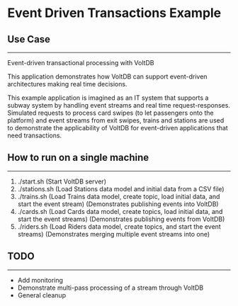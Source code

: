 # Event Driven Transactions Example 

## Use Case
--------
Event-driven transactional processing with VoltDB

This application demonstrates how VoltDB can support event-driven architectures making real time decisions.

This example application is imagined as an IT system that supports a subway system by handling event streams and real time request-responses.
Simulated requests to process card swipes (to let passengers onto the platform) and event streams from exit swipes, trains and stations are used to demonstrate the applicability of VoltDB for event-driven applications that need transactions.


## How to run on a single machine
--------
1. ./start.sh        (Start VoltDB server)
2. ./stations.sh     (Load Stations data model and initial data from a CSV file)
3. ./trains.sh       (Load Trains data model, create topic, load initial data, and start the event stream)      (Demonstrates publishing events into VoltDB)
4. ./cards.sh        (Load Cards data model, create topics, load initial data, and start the event streams)     (Demonstrates publishing events from VoltDB)
5. ./riders.sh       (Load Riders data model, create topics, and start the event streams)                       (Demonstrates merging multiple event streams into one)

## TODO
---------
- Add monitoring
- Demonstrate multi-pass processing of a stream through VoltDB
- General cleanup
